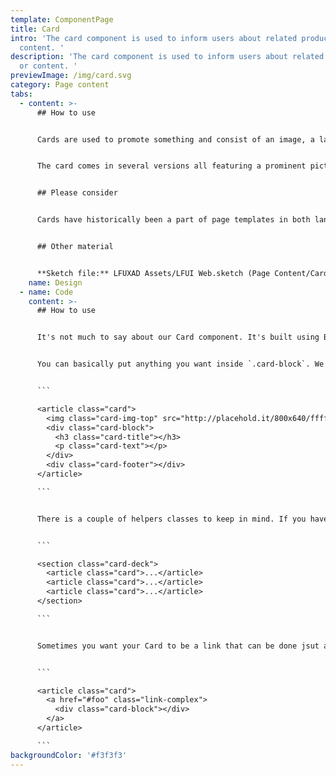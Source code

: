 ```yaml
---
template: ComponentPage
title: Card
intro: 'The card component is used to inform users about related products or
  content. '
description: 'The card component is used to inform users about related products
  or content. '
previewImage: /img/card.svg
category: Page content
tabs:
  - content: >-
      ## How to use


      Cards are used to promote something and consist of an image, a label, date stamp and some text. Cards are typically placed at the bottom of a page to displaying informational or promotional content to users.


      The card comes in several versions all featuring a prominent picture at the top followed by a heading and short text. They all feature a date stamp, but its placement varies between designs (in some implementations the date stamp is replaced by a label such as “Erbjudande” or “Just nu”, but they aren’t part of LFUI).


      ## Please consider


      Cards have historically been a part of page templates in both lansforsakringar.se and Mina sidor, but their future usage is under consideration as page templates are being redesigned so please check if the component still should be used before using it!


      ## Other material


      **Sketch file:** LFUXAD Assets/LFUI Web.sketch (Page Content/Card)
    name: Design
  - name: Code
    content: >-
      ## How to use


      It's not much to say about our Card component. It's built using Bootstrap's card component. Please see [Bootstrap card](https://getbootstrap.com/docs/4.0/components/card/) for full details on this use of the component. 


      You can basically put anything you want inside `.card-block`. We do have some classes to help you with the styling, `.card-title` will give you the heading look, you can use  `.card-text` if you don't want the text to fill the card's width( it has a max-width on it).  


      ```

      <article class="card">
        <img class="card-img-top" src="http://placehold.it/800x640/ffffff" alt="Card image cap">
        <div class="card-block">
          <h3 class="card-title"></h3>
          <p class="card-text"></p>
        </div>
        <div class="card-footer"></div>
      </article>

      ```


      There is a couple of helpers classes to keep in mind. If you have cards in a row and you want them to have equal height you can wrap them with `.card-deck` 


      ```

      <section class="card-deck">
        <article class="card">...</article>
        <article class="card">...</article>
        <article class="card">...</article>
      </section>

      ```


      Sometimes you want your Card to be a link that can be done jsut adding a link inside your card with the class `.link-complex`.


      ```

      <article class="card">
        <a href="#foo" class="link-complex">
          <div class="card-block"></div>
        </a>
      </article>

      ```
backgroundColor: '#f3f3f3'
---
```

